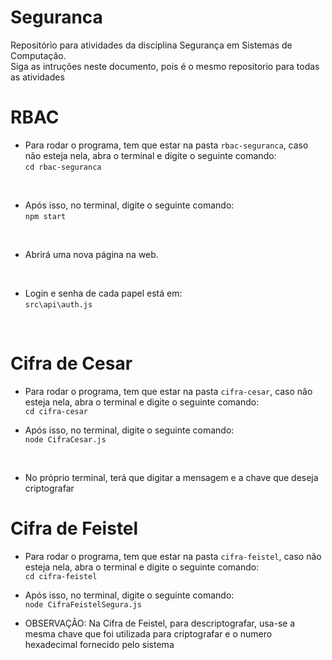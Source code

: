 # Seguranca
Repositório para atividades da disciplina Segurança em Sistemas de Computação. <br>
Siga as intruções neste documento, pois é o mesmo repositorio para todas as atividades

# RBAC
* Para rodar o programa, tem que estar na pasta `rbac-seguranca`, caso não esteja nela, abra o terminal e digite o seguinte comando: <br>
`cd rbac-seguranca` <br>
<br>

* Após isso, no terminal, digite o seguinte comando: <br>
`npm start` <br>
<br>

* Abrirá uma nova página na web. <br>
<br>

* Login e senha de cada papel está em: <br>
`src\api\auth.js`
<br>

# Cifra de Cesar
* Para rodar o programa, tem que estar na pasta `cifra-cesar`, caso não esteja nela, abra o terminal e digite o seguinte comando: <br>
`cd cifra-cesar` <br>

* Após isso, no terminal, digite o seguinte comando: <br>
`node CifraCesar.js` <br>
<br>

* No próprio terminal, terá que digitar a mensagem e a chave que deseja criptografar <br>

# Cifra de Feistel
* Para rodar o programa, tem que estar na pasta `cifra-feistel`, caso não esteja nela, abra o terminal e digite o seguinte comando: <br>
`cd cifra-feistel` <br>

* Após isso, no terminal, digite o seguinte comando: <br>
`node CifraFeistelSegura.js` <br>

* OBSERVAÇÃO: Na Cifra de Feistel, para descriptografar, usa-se a mesma chave que foi utilizada para criptografar e o numero hexadecimal fornecido pelo sistema